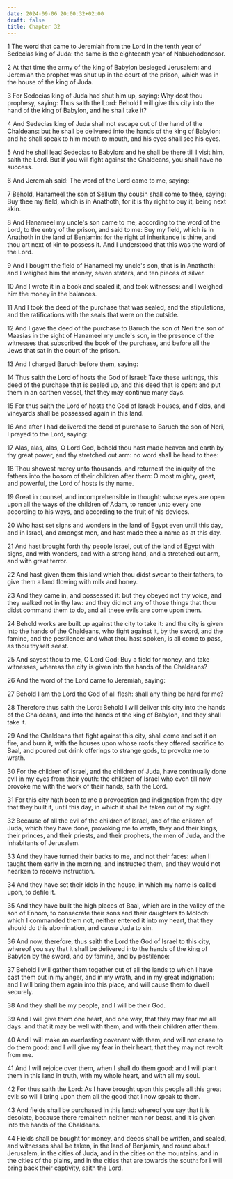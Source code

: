```yaml
---
date: 2024-09-06 20:00:32+02:00
draft: false
title: Chapter 32
---
```




1 The word that came to Jeremiah from the Lord in the tenth year of Sedecias king of Juda: the same is the eighteenth year of Nabuchodonosor.

2 At that time the army of the king of Babylon besieged Jerusalem: and Jeremiah the prophet was shut up in the court of the prison, which was in the house of the king of Juda.

3 For Sedecias king of Juda had shut him up, saying: Why dost thou prophesy, saying: Thus saith the Lord: Behold I will give this city into the hand of the king of Babylon, and he shall take it?

4 And Sedecias king of Juda shall not escape out of the hand of the Chaldeans: but he shall be delivered into the hands of the king of Babylon: and he shall speak to him mouth to mouth, and his eyes shall see his eyes.

5 And he shall lead Sedecias to Babylon: and he shall be there till I visit him, saith the Lord. But if you will fight against the Chaldeans, you shall have no success.

6 And Jeremiah said: The word of the Lord came to me, saying:

7 Behold, Hanameel the son of Sellum thy cousin shall come to thee, saying: Buy thee my field, which is in Anathoth, for it is thy right to buy it, being next akin.

8 And Hanameel my uncle's son came to me, according to the word of the Lord, to the entry of the prison, and said to me: Buy my field, which is in Anathoth in the land of Benjamin: for the right of inheritance is thine, and thou art next of kin to possess it. And I understood that this was the word of the Lord.

9 And I bought the field of Hanameel my uncle's son, that is in Anathoth: and I weighed him the money, seven staters, and ten pieces of silver.

10 And I wrote it in a book and sealed it, and took witnesses: and I weighed him the money in the balances.

11 And I took the deed of the purchase that was sealed, and the stipulations, and the ratifications with the seals that were on the outside.

12 And I gave the deed of the purchase to Baruch the son of Neri the son of Maasias in the sight of Hanameel my uncle's son, in the presence of the witnesses that subscribed the book of the purchase, and before all the Jews that sat in the court of the prison.

13 And I charged Baruch before them, saying:

14 Thus saith the Lord of hosts the God of Israel: Take these writings, this deed of the purchase that is sealed up, and this deed that is open: and put them in an earthen vessel, that they may continue many days.

15 For thus saith the Lord of hosts the God of Israel: Houses, and fields, and vineyards shall be possessed again in this land.

16 And after I had delivered the deed of purchase to Baruch the son of Neri, I prayed to the Lord, saying:

17 Alas, alas, alas, O Lord God, behold thou hast made heaven and earth by thy great power, and thy stretched out arm: no word shall be hard to thee:

18 Thou shewest mercy unto thousands, and returnest the iniquity of the fathers into the bosom of their children after them: O most mighty, great, and powerful, the Lord of hosts is thy name.

19 Great in counsel, and incomprehensible in thought: whose eyes are open upon all the ways of the children of Adam, to render unto every one according to his ways, and according to the fruit of his devices.

20 Who hast set signs and wonders in the land of Egypt even until this day, and in Israel, and amongst men, and hast made thee a name as at this day.

21 And hast brought forth thy people Israel, out of the land of Egypt with signs, and with wonders, and with a strong hand, and a stretched out arm, and with great terror.

22 And hast given them this land which thou didst swear to their fathers, to give them a land flowing with milk and honey.

23 And they came in, and possessed it: but they obeyed not thy voice, and they walked not in thy law: and they did not any of those things that thou didst command them to do, and all these evils are come upon them.

24 Behold works are built up against the city to take it: and the city is given into the hands of the Chaldeans, who fight against it, by the sword, and the famine, and the pestilence: and what thou hast spoken, is all come to pass, as thou thyself seest.

25 And sayest thou to me, O Lord God: Buy a field for money, and take witnesses, whereas the city is given into the hands of the Chaldeans?

26 And the word of the Lord came to Jeremiah, saying:

27 Behold I am the Lord the God of all flesh: shall any thing be hard for me?

28 Therefore thus saith the Lord: Behold I will deliver this city into the hands of the Chaldeans, and into the hands of the king of Babylon, and they shall take it.

29 And the Chaldeans that fight against this city, shall come and set it on fire, and burn it, with the houses upon whose roofs they offered sacrifice to Baal, and poured out drink offerings to strange gods, to provoke me to wrath.

30 For the children of Israel, and the children of Juda, have continually done evil in my eyes from their youth: the children of Israel who even till now provoke me with the work of their hands, saith the Lord.

31 For this city hath been to me a provocation and indignation from the day that they built it, until this day, in which it shall be taken out of my sight.

32 Because of all the evil of the children of Israel, and of the children of Juda, which they have done, provoking me to wrath, they and their kings, their princes, and their priests, and their prophets, the men of Juda, and the inhabitants of Jerusalem.

33 And they have turned their backs to me, and not their faces: when I taught them early in the morning, and instructed them, and they would not hearken to receive instruction.

34 And they have set their idols in the house, in which my name is called upon, to defile it.

35 And they have built the high places of Baal, which are in the valley of the son of Ennom, to consecrate their sons and their daughters to Moloch: which I commanded them not, neither entered it into my heart, that they should do this abomination, and cause Juda to sin.

36 And now, therefore, thus saith the Lord the God of Israel to this city, whereof you say that it shall be delivered into the hands of the king of Babylon by the sword, and by famine, and by pestilence:

37 Behold I will gather them together out of all the lands to which I have cast them out in my anger, and in my wrath, and in my great indignation: and I will bring them again into this place, and will cause them to dwell securely.

38 And they shall be my people, and I will be their God.

39 And I will give them one heart, and one way, that they may fear me all days: and that it may be well with them, and with their children after them.

40 And I will make an everlasting covenant with them, and will not cease to do them good: and I will give my fear in their heart, that they may not revolt from me.

41 And I will rejoice over them, when I shall do them good: and I will plant them in this land in truth, with my whole heart, and with all my soul.

42 For thus saith the Lord: As I have brought upon this people all this great evil: so will I bring upon them all the good that I now speak to them.

43 And fields shall be purchased in this land: whereof you say that it is desolate, because there remaineth neither man nor beast, and it is given into the hands of the Chaldeans.

44 Fields shall be bought for money, and deeds shall be written, and sealed, and witnesses shall be taken, in the land of Benjamin, and round about Jerusalem, in the cities of Juda, and in the cities on the mountains, and in the cities of the plains, and in the cities that are towards the south: for I will bring back their captivity, saith the Lord.

